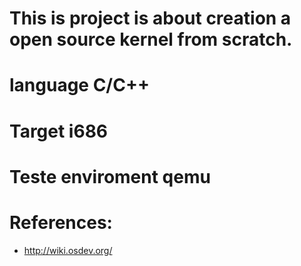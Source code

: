 # This is project is about creation a open source kernel from scratch.
# language C/C++
# Target i686
# Teste enviroment qemu

# References:
 - http://wiki.osdev.org/
 
